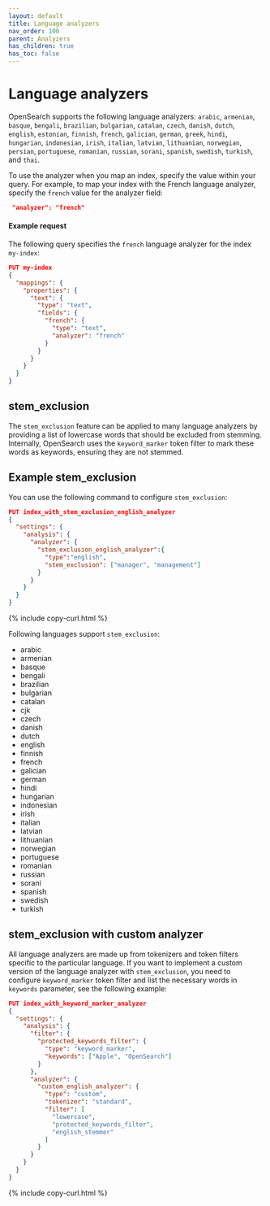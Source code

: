 ```yaml
---
layout: default
title: Language analyzers
nav_order: 100
parent: Analyzers
has_children: true
has_toc: false
---
```


# Language analyzers

OpenSearch supports the following language analyzers:
`arabic`, `armenian`, `basque`, `bengali`, `brazilian`, `bulgarian`, `catalan`, `czech`, `danish`, `dutch`, `english`, `estonian`, `finnish`, `french`, `galician`, `german`, `greek`, `hindi`, `hungarian`, `indonesian`, `irish`, `italian`, `latvian`, `lithuanian`, `norwegian`, `persian`, `portuguese`, `romanian`, `russian`, `sorani`, `spanish`, `swedish`, `turkish`, and `thai`.

To use the analyzer when you map an index, specify the value within your query. For example, to map your index with the French language analyzer, specify the `french` value for the analyzer field:

```json
 "analyzer": "french"
```

#### Example request

The following query specifies the `french` language analyzer for the index `my-index`:

```json
PUT my-index
{
  "mappings": {
    "properties": {
      "text": { 
        "type": "text",
        "fields": {
          "french": { 
            "type": "text",
            "analyzer": "french"
          }
        }
      }
    }
  }
}
```

## stem_exclusion

The `stem_exclusion` feature can be applied to many language analyzers by providing a list of lowercase words that should be excluded from stemming. Internally, OpenSearch uses the `keyword_marker` token filter to mark these words as keywords, ensuring they are not stemmed.

## Example stem_exclusion

You can use the following command to configure `stem_exclusion`:

```json
PUT index_with_stem_exclusion_english_analyzer
{
  "settings": {
    "analysis": {
      "analyzer": {
        "stem_exclusion_english_analyzer":{
          "type":"english",
          "stem_exclusion": ["manager", "management"]
        }
      }
    }
  }
}
```
{% include copy-curl.html %}

Following languages support `stem_exclusion`:

- arabic 
- armenian
- basque
- bengali
- brazilian
- bulgarian
- catalan
- cjk
- czech
- danish
- dutch
- english
- finnish
- french
- galician
- german
- hindi
- hungarian
- indonesian
- irish
- italian
- latvian
- lithuanian
- norwegian
- portuguese
- romanian
- russian
- sorani
- spanish
- swedish
- turkish


## stem_exclusion with custom analyzer

All language analyzers are made up from tokenizers and token filters specific to the particular language. If you want to implement a custom version of the language analyzer with `stem_exclusion`, you need to configure `keyword_marker` token filter and list the necessary words in `keywords` parameter, see the following example:

```json
PUT index_with_keyword_marker_analyzer
{
  "settings": {
    "analysis": {
      "filter": {
        "protected_keywords_filter": {
          "type": "keyword_marker",
          "keywords": ["Apple", "OpenSearch"]
        }
      },
      "analyzer": {
        "custom_english_analyzer": {
          "type": "custom",
          "tokenizer": "standard",
          "filter": [
            "lowercase",
            "protected_keywords_filter",
            "english_stemmer"
          ]
        }
      }
    }
  }
}
```
{% include copy-curl.html %}
